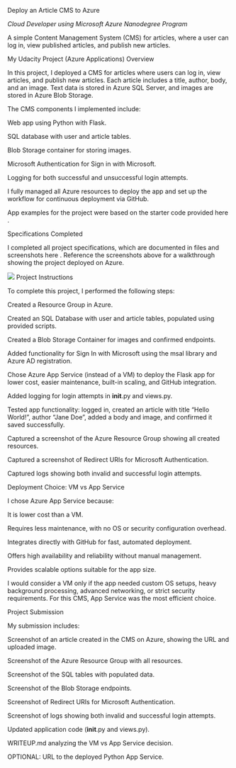 Deploy an Article CMS to Azure

<i>Cloud Developer using Microsoft Azure Nanodegree Program</i>

A simple Content Management System (CMS) for articles, where a user can log in, view published articles, and publish new articles.

My Udacity Project (Azure Applications) Overview

In this project, I deployed a CMS for articles where users can log in, view articles, and publish new articles. Each article includes a title, author, body, and an image. Text data is stored in Azure SQL Server, and images are stored in Azure Blob Storage.

The CMS components I implemented include:

Web app using Python with Flask.

SQL database with user and article tables.

Blob Storage container for storing images.

Microsoft Authentication for Sign in with Microsoft.

Logging for both successful and unsuccessful login attempts.

I fully managed all Azure resources to deploy the app and set up the workflow for continuous deployment via GitHub.

App examples for the project were based on the starter code provided here
.

Specifications Completed

I completed all project specifications, which are documented in files and screenshots here
. Reference the screenshots above for a walkthrough showing the project deployed on Azure.

<img src="https://github.com/kathleenwest/article-cms-azure-demo-project/blob/main/demo/MeetsSpecifications.jpg">
Project Instructions

To complete this project, I performed the following steps:

Created a Resource Group in Azure.

Created an SQL Database with user and article tables, populated using provided scripts.

Created a Blob Storage Container for images and confirmed endpoints.

Added functionality for Sign In with Microsoft using the msal library and Azure AD registration.

Chose Azure App Service (instead of a VM) to deploy the Flask app for lower cost, easier maintenance, built-in scaling, and GitHub integration.

Added logging for login attempts in __init__.py and views.py.

Tested app functionality: logged in, created an article with title “Hello World!”, author “Jane Doe”, added a body and image, and confirmed it saved successfully.

Captured a screenshot of the Azure Resource Group showing all created resources.

Captured a screenshot of Redirect URIs for Microsoft Authentication.

Captured logs showing both invalid and successful login attempts.

Deployment Choice: VM vs App Service

I chose Azure App Service because:

It is lower cost than a VM.

Requires less maintenance, with no OS or security configuration overhead.

Integrates directly with GitHub for fast, automated deployment.

Offers high availability and reliability without manual management.

Provides scalable options suitable for the app size.

I would consider a VM only if the app needed custom OS setups, heavy background processing, advanced networking, or strict security requirements. For this CMS, App Service was the most efficient choice.

Project Submission

My submission includes:

Screenshot of an article created in the CMS on Azure, showing the URL and uploaded image.

Screenshot of the Azure Resource Group with all resources.

Screenshot of the SQL tables with populated data.

Screenshot of the Blob Storage endpoints.

Screenshot of Redirect URIs for Microsoft Authentication.

Screenshot of logs showing both invalid and successful login attempts.

Updated application code (__init__.py and views.py).

WRITEUP.md analyzing the VM vs App Service decision.

OPTIONAL: URL to the deployed Python App Service.

